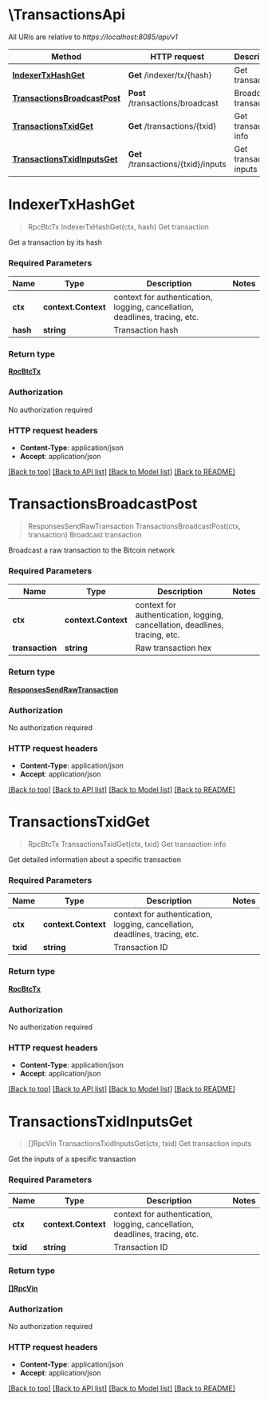 # \TransactionsApi

All URIs are relative to *https://localhost:8085/api/v1*

Method | HTTP request | Description
------------- | ------------- | -------------
[**IndexerTxHashGet**](TransactionsApi.md#IndexerTxHashGet) | **Get** /indexer/tx/{hash} | Get transaction
[**TransactionsBroadcastPost**](TransactionsApi.md#TransactionsBroadcastPost) | **Post** /transactions/broadcast | Broadcast transaction
[**TransactionsTxidGet**](TransactionsApi.md#TransactionsTxidGet) | **Get** /transactions/{txid} | Get transaction info
[**TransactionsTxidInputsGet**](TransactionsApi.md#TransactionsTxidInputsGet) | **Get** /transactions/{txid}/inputs | Get transaction inputs


# **IndexerTxHashGet**
> RpcBtcTx IndexerTxHashGet(ctx, hash)
Get transaction

Get a transaction by its hash

### Required Parameters

Name | Type | Description  | Notes
------------- | ------------- | ------------- | -------------
 **ctx** | **context.Context** | context for authentication, logging, cancellation, deadlines, tracing, etc.
  **hash** | **string**| Transaction hash | 

### Return type

[**RpcBtcTx**](rpc.BtcTx.md)

### Authorization

No authorization required

### HTTP request headers

 - **Content-Type**: application/json
 - **Accept**: application/json

[[Back to top]](#) [[Back to API list]](../README.md#documentation-for-api-endpoints) [[Back to Model list]](../README.md#documentation-for-models) [[Back to README]](../README.md)

# **TransactionsBroadcastPost**
> ResponsesSendRawTransaction TransactionsBroadcastPost(ctx, transaction)
Broadcast transaction

Broadcast a raw transaction to the Bitcoin network

### Required Parameters

Name | Type | Description  | Notes
------------- | ------------- | ------------- | -------------
 **ctx** | **context.Context** | context for authentication, logging, cancellation, deadlines, tracing, etc.
  **transaction** | **string**| Raw transaction hex | 

### Return type

[**ResponsesSendRawTransaction**](responses.SendRawTransaction.md)

### Authorization

No authorization required

### HTTP request headers

 - **Content-Type**: application/json
 - **Accept**: application/json

[[Back to top]](#) [[Back to API list]](../README.md#documentation-for-api-endpoints) [[Back to Model list]](../README.md#documentation-for-models) [[Back to README]](../README.md)

# **TransactionsTxidGet**
> RpcBtcTx TransactionsTxidGet(ctx, txid)
Get transaction info

Get detailed information about a specific transaction

### Required Parameters

Name | Type | Description  | Notes
------------- | ------------- | ------------- | -------------
 **ctx** | **context.Context** | context for authentication, logging, cancellation, deadlines, tracing, etc.
  **txid** | **string**| Transaction ID | 

### Return type

[**RpcBtcTx**](rpc.BtcTx.md)

### Authorization

No authorization required

### HTTP request headers

 - **Content-Type**: application/json
 - **Accept**: application/json

[[Back to top]](#) [[Back to API list]](../README.md#documentation-for-api-endpoints) [[Back to Model list]](../README.md#documentation-for-models) [[Back to README]](../README.md)

# **TransactionsTxidInputsGet**
> []RpcVin TransactionsTxidInputsGet(ctx, txid)
Get transaction inputs

Get the inputs of a specific transaction

### Required Parameters

Name | Type | Description  | Notes
------------- | ------------- | ------------- | -------------
 **ctx** | **context.Context** | context for authentication, logging, cancellation, deadlines, tracing, etc.
  **txid** | **string**| Transaction ID | 

### Return type

[**[]RpcVin**](rpc.Vin.md)

### Authorization

No authorization required

### HTTP request headers

 - **Content-Type**: application/json
 - **Accept**: application/json

[[Back to top]](#) [[Back to API list]](../README.md#documentation-for-api-endpoints) [[Back to Model list]](../README.md#documentation-for-models) [[Back to README]](../README.md)

